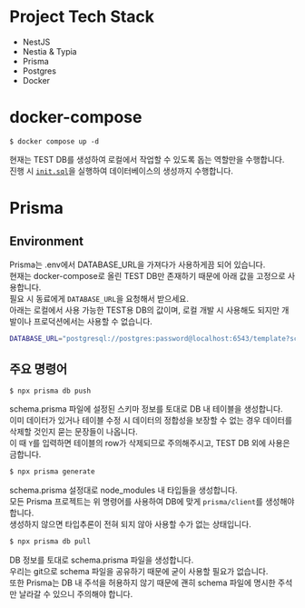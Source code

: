 # Project Tech Stack

- NestJS
- Nestia & Typia
- Prisma
- Postgres
- Docker

# docker-compose

```
$ docker compose up -d
```

현재는 TEST DB를 생성하여 로컬에서 작업할 수 있도록 돕는 역할만을 수행합니다.  
진행 시 [`init.sql`](./init.sql)을 실행하여 데이터베이스의 생성까지 수행합니다.

# Prisma

## Environment

Prisma는 .env에서 DATABASE_URL을 가져다가 사용하게끔 되어 있습니다.  
현재는 docker-compose로 올린 TEST DB만 존재하기 때문에 아래 값을 고정으로 사용합니다.  
필요 시 동료에게 `DATABASE_URL`을 요청해서 받으세요.  
아래는 로컬에서 사용 가능한 TEST용 DB의 값이며, 로컬 개발 시 사용해도 되지만 개발이나 프로덕션에서는 사용할 수 없습니다.

```bash
DATABASE_URL="postgresql://postgres:password@localhost:6543/template?schema=public"
```

## 주요 명령어

```bash
$ npx prisma db push
```

schema.prisma 파일에 설정된 스키마 정보를 토대로 DB 내 테이블을 생성합니다.  
이미 데이터가 있거나 테이블 수정 시 데이터의 정합성을 보장할 수 없는 경우 데이터를 삭제할 것인지 묻는 문장들이 나옵니다.  
이 때 `Y`를 입력하면 테이블의 row가 삭제되므로 주의해주시고, TEST DB 외에 사용은 금합니다.

```bash
$ npx prisma generate
```

schema.prisma 설정대로 node_modules 내 타입들을 생성합니다.  
모든 Prisma 프로젝트는 위 명령어를 사용하여 DB에 맞게 `prisma/client`를 생성해야 합니다.  
생성하지 않으면 타입추론이 전혀 되지 않아 사용할 수가 없는 상태입니다.

```bash
$ npx prisma db pull
```

DB 정보를 토대로 schema.prisma 파일을 생성합니다.  
우리는 git으로 schema 파일을 공유하기 때문에 굳이 사용할 필요가 없습니다.  
또한 Prisma는 DB 내 주석을 허용하지 않기 때문에 괜히 schema 파일에 명시한 주석만 날라갈 수 있으니 주의해야 합니다.
